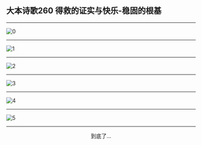 
## 大本诗歌260 得救的证实与快乐-稳固的根基
        
<div id="aplayer0"></div>

---

<img alt="0" data-original="/data/d0259/0.png">

---

<img alt="1" data-original="/data/d0259/1.png">

---

<img alt="2" data-original="/data/d0259/2.png">

---

<img alt="3" data-original="/data/d0259/3.png">

---

<img alt="4" data-original="/data/d0259/4.png">

---

<img alt="5" data-original="/data/d0259/5.png">

---

<p style="text-align: center">到底了...</p>

<script src="/js/dist-view.js"></script>

<script>
MAIN.id = 'd0259';
        
const ap0 = new APlayer({
    container: document.getElementById('aplayer0'),
    volume: 1,
    loop: 'none',
    preload: 'none',
    audio: [{
        name: '大本诗歌260.mp3',
        artist: '大本诗歌',
        url: 'https://res.wx.qq.com/voice/getvoice?mediaid=MzI0NTk3MDM5M18yMjQ3NDkwNzc1',
        cover: '/favicon'
    }]
});
</script>
